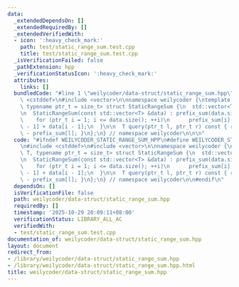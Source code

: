```yaml
---
data:
  _extendedDependsOn: []
  _extendedRequiredBy: []
  _extendedVerifiedWith:
  - icon: ':heavy_check_mark:'
    path: test/static_range_sum.test.cpp
    title: test/static_range_sum.test.cpp
  _isVerificationFailed: false
  _pathExtension: hpp
  _verificationStatusIcon: ':heavy_check_mark:'
  attributes:
    links: []
  bundledCode: "#line 1 \"weilycoder/data-struct/static_range_sum.hpp\"\n\n\n\n#include\
    \ <cstddef>\n#include <vector>\n\nnamespace weilycoder {\ntemplate <typename T,\
    \ typename ptr_t = size_t> struct StaticRangeSum {\n  std::vector<T> prefix_sum;\n\
    \n  StaticRangeSum(const std::vector<T> &data) : prefix_sum(data.size() + 1) {\n\
    \    for (ptr_t i = 1; i <= data.size(); ++i)\n      prefix_sum[i] = prefix_sum[i\
    \ - 1] + data[i - 1];\n  }\n\n  T query(ptr_t l, ptr_t r) const { return prefix_sum[r]\
    \ - prefix_sum[l]; }\n};\n} // namespace weilycoder\n\n\n"
  code: "#ifndef WEILYCODER_STATIC_RANGE_SUM_HPP\n#define WEILYCODER_STATIC_RANGE_SUM_HPP\n\
    \n#include <cstddef>\n#include <vector>\n\nnamespace weilycoder {\ntemplate <typename\
    \ T, typename ptr_t = size_t> struct StaticRangeSum {\n  std::vector<T> prefix_sum;\n\
    \n  StaticRangeSum(const std::vector<T> &data) : prefix_sum(data.size() + 1) {\n\
    \    for (ptr_t i = 1; i <= data.size(); ++i)\n      prefix_sum[i] = prefix_sum[i\
    \ - 1] + data[i - 1];\n  }\n\n  T query(ptr_t l, ptr_t r) const { return prefix_sum[r]\
    \ - prefix_sum[l]; }\n};\n} // namespace weilycoder\n\n#endif\n"
  dependsOn: []
  isVerificationFile: false
  path: weilycoder/data-struct/static_range_sum.hpp
  requiredBy: []
  timestamp: '2025-10-29 20:09:11+08:00'
  verificationStatus: LIBRARY_ALL_AC
  verifiedWith:
  - test/static_range_sum.test.cpp
documentation_of: weilycoder/data-struct/static_range_sum.hpp
layout: document
redirect_from:
- /library/weilycoder/data-struct/static_range_sum.hpp
- /library/weilycoder/data-struct/static_range_sum.hpp.html
title: weilycoder/data-struct/static_range_sum.hpp
---
```

